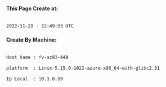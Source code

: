 
   
#### This Page Create at:

```bash

2022-11-20 - 22:49:03 UTC

```

#### Create By Machine:

```bash

Host Name : fv-az83-449

platform  : Linux-5.15.0-1022-azure-x86_64-with-glibc2.31

Ip Local  : 10.1.0.89

```

